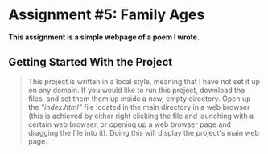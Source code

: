 # Assignment #5: Family Ages

**This assignment is a simple webpage of a poem I wrote.**

## Getting Started With the Project

> This project is written in a local style, meaning that I have not set it up on any domain. If you would like to run this project, download the files, and set them them up inside a new, empty directory. Open up the *"index.html"* file located in the main directory in a web browser (this is achieved by either right clicking the file and launching with a certain web browser, or opening up a web browser page and dragging the file into it). Doing this will display the project's main web page.
